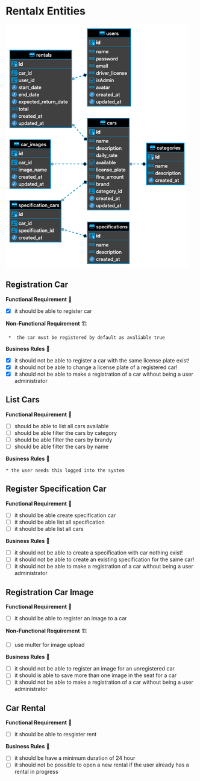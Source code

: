 # Rentalx Entities

![diagram](diagram.png)

## Registration Car

  **Functional Requirement**
  🚥

   - [x] it should be able to register car

  **Non-Functional Requirement**
    🏗

     *  the car must be registered by default as avaliable true

  **Business Rules**
    💼

   - [x] it should not be able to register a car with the same license plate exist!
   - [x] it should not be able to change a license plate of a registered car!
   - [x] it should not be able to make a registration of a car without being a user administrator

## List Cars

  **Functional Requirement**
    🚥

   - [ ] should be able to list all cars available
   - [ ] should be able filter the cars by category
   - [ ] should be able filter the cars by brandy
   - [ ] should be able filter the cars by name

  **Business Rules**
    💼

    * the user needs this logged into the system

## Register Specification Car

  **Functional Requirement**
    🚥

   - [ ] it should be able create specification car
   - [ ] it should be able list all specification
   - [ ] it should be able list all cars

  <!-- **Non-Functional Requirement**
    🏗

    *   -->

  **Business Rules**
    💼

   - [ ] it should not be able to create a specification with car nothing exist!
   - [ ] it should not be able to create an existing specification for the same car!
   - [ ] it should not be able to make a registration of a car without being a user administrator

## Registration Car Image

  **Functional Requirement**
  🚥

   - [ ] it should be able to register an image to a car

  **Non-Functional Requirement**
    🏗

   - [ ]  use multer for image upload

  **Business Rules**
    💼

   - [ ] it should not be able to register an image for an unregistered car
   - [ ] it should is able to save more than one image in the seat for a car
   - [ ] it should not be able to make a registration of a car without being a user administrator

## Car Rental

  **Functional Requirement**
  🚥

   - [ ] it should be able to resgister rent
  
  <!-- **Non-Functional Requirement**
    🏗

    *   -->

  **Business Rules**
    💼

   - [ ] it should be have a minimum duration of 24 hour
   - [ ] it should not be possible to open a new rental if the user already has a rental in progress

<!-- ## Registration Car Image

  **Functional Requirement**
  🚥

    * 

  **Non-Functional Requirement**
    🏗

    *  

  **Business Rules**
    💼

    * 
   -->
